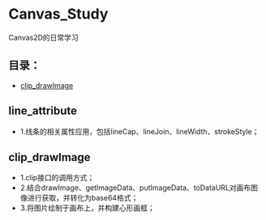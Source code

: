 # Canvas_Study
Canvas2D的日常学习

目录：
----
* [clip_drawImage](https://github.com/yaodebian/Canvas_Study#clip_drawImage)

line_attribute
----
* 1.线条的相关属性应用，包括lineCap、lineJoin、lineWidth、strokeStyle；

clip_drawImage
----
* 1.clip接口的调用方式；
* 2.结合drawImage、getImageData、putImageData、toDataURL对画布图像进行获取，并转化为base64格式；
* 3.将图片绘制于画布上，并构建心形画框；
